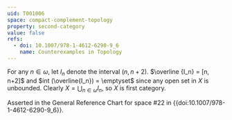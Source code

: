```yaml
---
uid: T001006
space: compact-complement-topology
property: second-category
value: false
refs:
  - doi: 10.1007/978-1-4612-6290-9_6
    name: Counterexamples in Topology
---
```

For any $n \in \omega$, let $I_n$ denote the interval $(n, n+2)$. $\overline {I_n} = [n, n+2]$ and $int (\overline{I_n}) = \emptyset$ since any open set in $X$ is unbounded. Clearly $X = \bigcup_{n \in \omega} I_n$, so $X$ is first category.

Asserted in the General Reference Chart for space #22 in
{{doi:10.1007/978-1-4612-6290-9_6}}.
